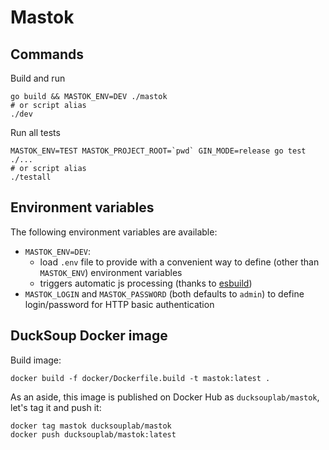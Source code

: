 # Mastok

## Commands

Build and run

```
go build && MASTOK_ENV=DEV ./mastok
# or script alias
./dev
```

Run all tests
```
MASTOK_ENV=TEST MASTOK_PROJECT_ROOT=`pwd` GIN_MODE=release go test ./...
# or script alias
./testall
```

## Environment variables

The following environment variables are available:

- `MASTOK_ENV=DEV`:
    - load `.env` file to provide with a convenient way to define (other than `MASTOK_ENV`) environment variables
    - triggers automatic js processing (thanks to [esbuild](https://esbuild.github.io/))
- `MASTOK_LOGIN` and `MASTOK_PASSWORD` (both defaults to `admin`) to define login/password for HTTP basic authentication

## DuckSoup Docker image

Build image:

```
docker build -f docker/Dockerfile.build -t mastok:latest .
```

As an aside, this image is published on Docker Hub as `ducksouplab/mastok`, let's tag it and push it:

```
docker tag mastok ducksouplab/mastok
docker push ducksouplab/mastok:latest
```
